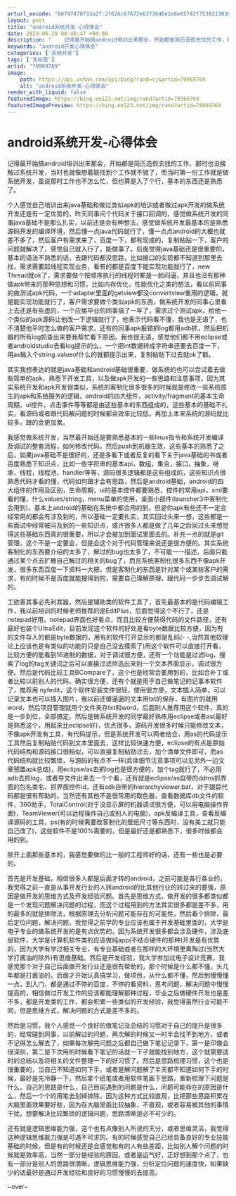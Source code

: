 ```yaml
---
arturl_encode: "68747470733a2f:2f626c6f672e6373646e2e6e65742f75303130363732353539:2f61727469636c652f64657461696c732f3739393639373639"
layout: post
title: "android系统开发-心得体会"
date: 2023-06-29 08:48:47 +08:00
description: "    记得最开始搞android培训出来那会，开始都是简历造假去找的工作，那时也没接触过系统开发，"
keywords: "android开发心得体会"
categories: ['系统开发']
tags: ['无标签']
artid: "79969769"
image:
    path: https://api.vvhan.com/api/bing?rand=sj&artid=79969769
    alt: "android系统开发-心得体会"
render_with_liquid: false
featuredImage: https://bing.ee123.net/img/rand?artid=79969769
featuredImagePreview: https://bing.ee123.net/img/rand?artid=79969769
---
```


# android系统开发-心得体会

记得最开始搞android培训出来那会，开始都是简历造假去找的工作，那时也没接触过系统开发，当时也就像想着能找到个工作就不错了，而当时第一份工作就是做系统开发，虽说那时工作也不怎么忙，但也算是入了个行，基本的东西还是熟悉了。

个人感觉自己培训出来java基础和做过类似apk的培训或者做过apk开发的做系统开发还是有一定优势的，昨天同事问个代码关于接口回调的，感觉做系统开发的同事java基础不是那么扎实，以前还是会有种想法，感觉做系统开发最基本的是熟悉源码开发的编译环境，然后懂一点java代码就行了，懂一点点android的大概也就差不多了，然后客户有需求来了，百度一下，都有现成的，复制粘贴一下，客户的问题就解决了，感觉自己就入行了，能做事了。后面觉得java基础还是很重要的，基本的语法不熟悉的话，去跟代码都没思路，比如接口的实现都不知道到那里去找，需求需要起线程实现业务，看有的都是百度下能实现功能就行了，new Thread就ok了，需求要做个按顺序执行的线程时都是一脸闷逼，并且也没有那种做apk带来的那种思想和习惯，比如内存优化，性能优化之类的想法，看以前同事的做测试apk代码，一个adapter里面的getview都没convertview重用的逻辑，就是能实现功能就行了，客户需求要做个类似apk的东西，做系统开发的同事心里看上去还是有些虚的，一个应届毕业的同事搞了一年了，需求过个测试apk，给他一个类似的apk源码让他改一下逻辑就行了，他表示代码看不懂，我也是无语了，也不清楚他平时怎么做的客户需求，还有的同事apk报错抓log都用adb抓，然后把机器的所有log抓查出来要我帮忙看下原因，我也很无语，感觉他们都不用eclipse或者androidstudio去看log提示的么，一个把int数据转成字符串还要去百度一下，用as输入个string.valueof什么的就都提示出来，复制粘贴下过去就ok了额。

其实我想表达的就是java基础和android基础很重要，做系统的也可以尝试着去做些简单的apk，熟悉下开发工具，以及做apk开发的一些思路和注意事项，因为其实系统开发和apk开发很类似，系统的客制化很多很多的时候就是修改一些系统原生的apk和系统服务的逻辑，android的四大组件，activity/fragment的基本生命周期，ui控件，点击事件等等都是由这些基本的东西组成的，这些基本的基础不扎实，看源码或者跟代码解问题的时候都会效率比较低，再加上本来系统的源码就比较多，跟的会更加累。

我感觉做系统开发，当然最开始还是要熟悉基本的一些linux指令和系统开发编译及调试的整套流程，如何修改代码，然后push到机器生效，这些基本的熟悉了之后，如果java基础不是很好的，还是多看下或者反复的看下关于java基础的书或者百度熟悉下知识点，比如一些字符串的基本api，数组，集合，接口，抽象，继承，线程，线程池，handler等等，源码很多逻辑都是这些组成的，这些知识点很熟悉代码才看的懂，代码如何跟才会有思路，然后是android基础，android的四大组件的作用及区别，生命周期，ui的基本控件都要熟悉，控件的常用api，xml要看的懂，什么values/string，menu菜单的使用，桌面小部件(launcher3中客制化会用到)，基本上android的基础在系统中都会用的到，但是你apk有些还不一定会经常用的都会有涉及到的，所以基础一定要扎实，其实回过头来一想，这些都是一些面试中经常被问及到的一些知识点，或许很多人都是做了几年之后回过头来想觉得这些基础东西真的很重要，所以才会被加到面试里面去的。补充一点的就是git管理，这个不是一定要会，但是会这个对于代码管理来说还是很方便的。其实系统客制化的东西要介绍的太多了，解过的bug也太多了，不可能一一描述，后面只能通过某个点去扩散自己解过的相关的bug了，而且系统客制化很多东西不像apk开发，很多东西百度一下资料一大把，但是客制化的东西是针对某个或某些客户的需求，有的时候不是百度就能搜得到的，需要自己理解原理，跟代码一步步去调试解的。

工欲善其事必先利其器，然后是辅助类的软件工具了，首先最基本的是代码编辑工作，我以前培训的时候老师推荐的是EditPlus，后面觉得这个不行了，还是notepad好用，notepad界面也好看点，而且比较方便获得代码的文件路径，还有最好也装个UltraEdit，目前发现这个软件的好处是看byte数据比较方便，因为有的文件存入的都是byte数据的，用有的软件打开显示的都是乱码(- -,当然其他软理论上应该也是有类似的功能的只是自己没去摸索了)用这个软件可以直接打开看，比较方便的能看到16进制的数据，对于调试很方便，还有一个功能是过滤log，搜索了log的tag关键词之后可以直接过滤帅选出来到一个文本界面显示，调试很方便。然后是代码比较工具BCompare了，这个也是经常会要用到的，比如合补丁或者比较以前别人的代码，确实很方便，还有个就是用于自己做笔记的记事本软件 了，推荐用 nyfedit，这个软件安装文件很轻，使用很方便，文本插入简单，可以记录文本也可以插入图片，我以前还傻逼逼的文本用txt的保存，有图片的就用word，然后项目管理就用个文件夹存txt和word，后面别人推荐用这个软件，真的是一步到位，全部搞定。然后是做系统开发的同学最好熟练用eclipse或者as(最好是熟悉这个，用起来比eclipse好)，优点很多，源码开发很多时候只能修改文本，不像apk开发有工具，有代码提示，但是系统开发可以两者结合，用as的代码提示工具然后复制粘贴代码到文本里面去，这样比较快速方便，eclipse的有点是原始代码结构和源码接口很相似，可以直接复制粘贴过去，加个清单文件即可，而as代码结构就比较繁琐，与源码的有点不一样(具体细节注意事项可以见另外一边文章预置apk总结)，用eclipse/as去抓log也是很方便的，加个tag就行了，不必用adb去抓log，或者导文件出来去一个个看，还有就是eclipse/as自带的ddms抓界面的包名类名，抓界面控件id，还有sdk自带的hierarchyviewer.bat，对于跟踪代码都是很有帮助的。当然还有其他不是很常用的取色器，查看数据库db文件的软件，360助手，TotalControl(对于没显示屏的机器调试很方便，可以用电脑操作界面)，TeamViewer(可以远程操作自己或别人的电脑)，apk反编译工具，查看反编译源码的工具，ps(有的时候需要改客制化的壁纸尺寸等东西时，没有美工就只能自己改了)，这些软件不是100%需要的，但是最好还是都熟悉下，很多时候都会用的到。

除开上面那些基本的，我感觉要做的比一般的工程师好的话，还有一些也是必要的。

首先是开发基础，相信很多人都是后面才转的android，之前可能是各行各业的，我觉得之前一直是从事开发行业的人转android的比其他行业的转过来的要强，原因是做开发的思维方式及开发经验问题。首先是思维方式，做开发的很多都类似都是一个发现问题解决问题的过程，而这个过程用到的方法其实很多都是差不多，用的最多的就是排除法，根据原理去分析问题可能存在的可能性，然后着个排除，最后定位问题，解决问题，我觉得之前学的专业应该也属于开发基础里面的，大学是电子专业的做系统开发的是有点优势的，因为系统开发很多都会涉及硬件，涉及底层软件，大学是计算机软件类的应该做纯app(不结合硬件的那种)开发是有优势的，因为大学有学过相关专业，有专业基础或者在那样的大环境里熏陶过(当然大学打酱油的除外)有思维基础。然后是开发经验，我大学参加过电子设计竞赛，我感觉那个对于自己后面做开发行业还是很有帮助的，那个时候是什么都不懂，头几年都是打酱油的，后面才开始认真搞学习，做项目，从什么都不懂，然后到慢慢懂一点，到入门，都是通过不停的百度，不停的看资料，思考问题，解决问题中慢慢提高的，相信做过开发工作的应该都能理解那种过程，毕业之后做硬件开发也是差不多，都是开发类的工作，都会积累一些类似的开发经验，我觉得虽然行业可能不同，但是思维方式，解决问题的方式是差不多的。

然后是习惯，我个人感觉一个良好的做笔记及总结的习惯对于自己的提升是很多的，经常碰到同事，以前解过的问题，再次解的时候又一时半会找不到地方，或者不记得怎么解去了，如果每次解完问题之后都自己做下笔记记录下，第一是印像会很深刻，第二是下次用的时候看下笔记的话就一下子就能找到地方，这个就需要适时的总结以及将相关的文件整理一下的好习惯了。然后是思路梳理习惯，这个也是很重要的，当自己不知道如何下手，或者是解问题解了半天都不知道如何下手的时候，最好是先冷静一下，然后拿个纸笔或者用软件笔画下思路，重新梳理下问题是什么，自己的思路是什么，自己目前遇到的问题是什么，问题可能存在的原因是什么，然后一个个的用笔去划掉排除，因为这种方式比较直观，比把那些思路积累在大脑里面效果要好些，因为存大脑里面比较抽象，不直观，或者容易被其他的事情干扰。想要解决比较繁琐的逻辑问题，思路清晰是必不可少的。

还有就是逻辑思维能力强，这个也有点像别人所说的天分，或者思维灵活，我觉得这种逻辑思维能力强是可遇不可求的。有的时候感觉自己已经具备良好的专业技能基础的时候，但是有的时候还是会感觉和有的人有些差距，比如别人解个问题的时候就是效率高，当然一部分是经验的原因，或者是运气好，正好想到那个点了，也有一部分是别人的思路很清晰，逻辑思维能力强，分析定位问题的速度快，如果缺少的话最好是通过开发经验和良好的习惯慢慢的去提高。

~over~